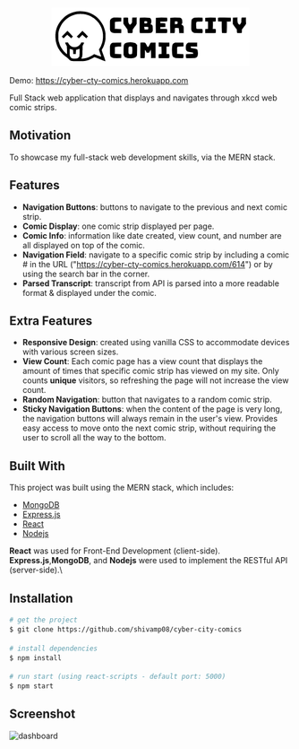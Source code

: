 <!-- PROJECT LOGO -->
<br />
<p align="center">
  <a href="https://cyber-cty-comics.herokuapp.com">
    <img src="client/src/images/header.png" alt="logo">
  </a>
</p>

Demo: https://cyber-cty-comics.herokuapp.com

Full Stack web application that displays and navigates through xkcd web comic strips.

## Motivation

To showcase my full-stack web development skills, via the MERN stack.

## Features

- **Navigation Buttons**: buttons to navigate to the previous and next comic strip.
- **Comic Display**: one comic strip displayed per page.
- **Comic Info**: information like date created, view count, and number are all displayed on top of the comic.
- **Navigation Field**: navigate to a specific comic strip by including a comic # in the URL ("https://cyber-cty-comics.herokuapp.com/614") or by using the search bar in the corner.
- **Parsed Transcript**: transcript from API is parsed into a more readable format & displayed under the comic.

## Extra Features

- **Responsive Design**: created using vanilla CSS to accommodate devices with various screen sizes.
- **View Count**: Each comic page has a view count that displays the amount of times that specific comic strip has viewed on my site. Only counts **unique** visitors, so refreshing the page will not increase the view count.
- **Random Navigation**: button that navigates to a random comic strip.
- **Sticky Navigation Buttons**: when the content of the page is very long, the navigation buttons will always remain in the user's view. Provides easy access to move onto the next comic strip, without requiring the user to scroll all the way to the bottom.

## Built With

This project was built using the MERN stack, which includes:

- [MongoDB](https://www.mongodb.com/)
- [Express.js](https://expressjs.com/)
- [React](https://reactjs.org/)
- [Nodejs](https://nodejs.org/en/)

**React** was used for Front-End Development (client-side).\
**Express.js**,**MongoDB**, and **Nodejs** were used to implement the RESTful API (server-side).\

## Installation

```bash
# get the project
$ git clone https://github.com/shivamp08/cyber-city-comics

# install dependencies
$ npm install

# run start (using react-scripts - default port: 5000)
$ npm start

```

## Screenshot

![dashboard](client/screenshots/dashboard.png)
